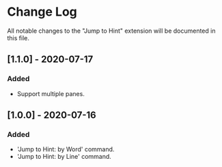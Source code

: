 # Change Log

All notable changes to the "Jump to Hint" extension will be documented in this file.

## [1.1.0] - 2020-07-17
### Added
* Support multiple panes.

## [1.0.0] - 2020-07-16
### Added
* 'Jump to Hint: by Word' command.
* 'Jump to Hint: by Line' command.

